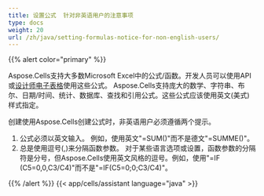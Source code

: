 ```yaml
---
title: 设置公式  针对非英语用户的注意事项
type: docs
weight: 20
url: /zh/java/setting-formulas-notice-for-non-english-users/
---
```


{{% alert color="primary" %}} 

Aspose.Cells支持大多数Microsoft Excel中的公式/函数。开发人员可以使用API或[设计师电子表格](/cells/zh/java/what-is-a-designer-spreadsheet/)使用这些公式。 Aspose.Cells支持庞大的数学、字符串、布尔、日期/时间、统计、数据库、查找和引用公式。这些公式应该使用英文(美式)样式指定。

创建使用Aspose.Cells创建公式时，非英语用户必须遵循两个提示。

1. 公式必须以英文输入。
   例如，使用英文"=SUM()"而不是德文"=SUMME()"。
1. 总是使用逗号(,)来分隔函数参数。
   对于某些语言选项或设置，函数参数的分隔符是分号，但Aspose.Cells使用英文风格的逗号。例如，使用"=IF (C5=0,0,C3/C4)"而不是"=IF(C5=0;0;C3/C4)"。 

{{% /alert %}}
{{< app/cells/assistant language="java" >}}

